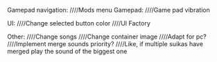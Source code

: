 ﻿Gamepad navigation:
////Mods menu
Gamepad:
////Game pad vibration

UI:
////Change selected button color
////UI Factory

Other:
////Change songs
////Change container image
////Adapt for pc?
////Implement merge sounds priority?
////Like, if multiple suikas have merged play the sound of the biggest one